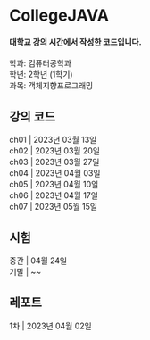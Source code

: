# CollegeJAVA
<h4>대학교 강의 시간에서 작성한 코드입니다.</h4>

학과: 컴퓨터공학과<br>
학년: 2학년 (1학기)<br>
과목: 객체지향프로그래밍


<h2> 강의 코드 </h2>
ch01 | 2023년 03월 13일<br>
ch02 | 2023년 03월 20일<br>
ch03 | 2023년 03월 27일<br>
ch04 | 2023년 04월 03일<br>
ch05 | 2023년 04월 10일<br>
ch06 | 2023년 04월 17일<br>
ch07 | 2023년 05월 15일<br>

<h2> 시험 </h2>
중간 | 04월 24일<br>
기말 | ~~<br>


<h2> 레포트 </h2>
1차 | 2023년 04월 02일<br>
